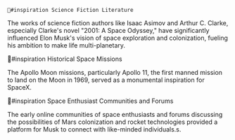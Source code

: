     🦋#inspiration Science Fiction Literature

The works of science fiction authors like Isaac Asimov and Arthur C. Clarke, especially Clarke's novel "2001: A Space Odyssey," have significantly influenced Elon Musk's vision of space exploration and colonization, fueling his ambition to make life multi-planetary.

🦋#inspiration Historical Space Missions

The Apollo Moon missions, particularly Apollo 11, the first manned mission to land on the Moon in 1969, served as a monumental inspiration for SpaceX.

🦋#inspiration Space Enthusiast Communities and Forums

The early online communities of space enthusiasts and forums discussing the possibilities of Mars colonization and rocket technologies provided a platform for Musk to connect with like-minded individuals.s.



